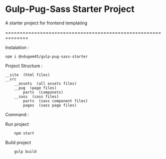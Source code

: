Gulp-Pug-Sass Starter Project
==============================================================

A starter project for frontend templating

==============================================================

Instalation :

```
npm i @ndugem45/gulp-pug-sass-starter
```

Project Structure :

```
__site  (html files)
__src
    __assets  (all assets files)
    __pug  (page files)
        parts  (componets)
    __sass  (sass files)
        parts  (sass component files)
        pages  (sass page files)
```

Command :

Run project
```
    npm start
```

Build project
```
    gulp build
```

